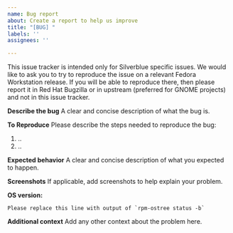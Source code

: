 ```yaml
---
name: Bug report
about: Create a report to help us improve
title: "[BUG] "
labels: ''
assignees: ''

---
```


This issue tracker is intended only for Silverblue specific issues. We would like to ask you to try to reproduce the issue on a relevant Fedora Workstation release. If you will be able to reproduce there, then please report it in Red Hat Bugzilla or in upstream (preferred for GNOME projects) and not in this issue tracker.

**Describe the bug**
A clear and concise description of what the bug is.

**To Reproduce**
Please describe the steps needed to reproduce the bug:
1. ..
2. ..

**Expected behavior**
A clear and concise description of what you expected to happen.

**Screenshots**
If applicable, add screenshots to help explain your problem.

**OS version:**
```
Please replace this line with output of `rpm-ostree status -b`
```

**Additional context**
Add any other context about the problem here.
